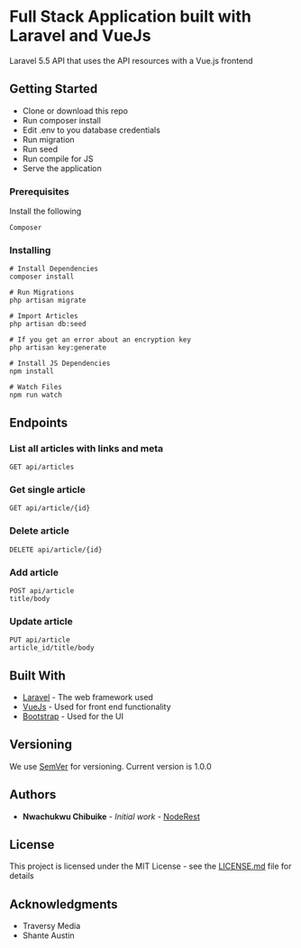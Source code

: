 # Full Stack Application built with Laravel and VueJs

Laravel 5.5 API that uses the API resources with a Vue.js frontend

## Getting Started
* Clone or download this repo
* Run composer install
* Edit .env to you database credentials
* Run migration
* Run seed
* Run compile for JS
* Serve the application

### Prerequisites

Install the following 

```
Composer
```

### Installing

```
# Install Dependencies
composer install

# Run Migrations
php artisan migrate

# Import Articles
php artisan db:seed

# If you get an error about an encryption key
php artisan key:generate

# Install JS Dependencies
npm install

# Watch Files
npm run watch

```

## Endpoints
### List all articles with links and meta
```
GET api/articles

```
### Get single article
```
GET api/article/{id}

```
### Delete article
```
DELETE api/article/{id}

```
### Add article
```
POST api/article
title/body

```
### Update article
```
PUT api/article
article_id/title/body

```
## Built With

* [Laravel](https://laravel.com/) - The web framework used
* [VueJs](https://vuejs.org/) - Used for front end functionality
* [Bootstrap](https://getbootstrap.com/) - Used for the UI



## Versioning

We use [SemVer](http://semver.org/) for versioning. Current version is 1.0.0

## Authors

* **Nwachukwu Chibuike** - *Initial work* - [NodeRest](https://github.com/chyke007/hackvotes)

## License

This project is licensed under the MIT License - see the [LICENSE.md](LICENSE.md) file for details

## Acknowledgments

* Traversy Media
* Shante Austin

